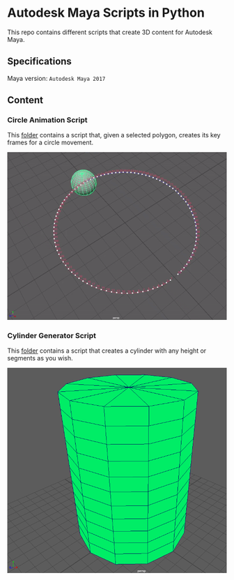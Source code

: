# Autodesk Maya Scripts in Python

This repo contains different scripts that create 3D content for Autodesk Maya.

## Specifications

Maya version: `Autodesk Maya 2017`

## Content

### Circle Animation Script

This [folder](https://github.com/the-other-mariana/maya-scripts/tree/master/circle-animation-script) contains a script that, given a selected polygon, creates its key frames for a circle movement.<br />

![alt text](https://github.com/the-other-mariana/maya-scripts/blob/master/circle-animation-script/circle-gif.gif)<br />

### Cylinder Generator Script

This [folder](https://github.com/the-other-mariana/maya-scripts/tree/master/cylinder-generator-script) contains a script that creates a cylinder with any height or segments as you wish.<br />

![alt text](https://github.com/the-other-mariana/maya-scripts/blob/master/cylinder-generator-script/cylinder-output.png?raw=true)<br />
